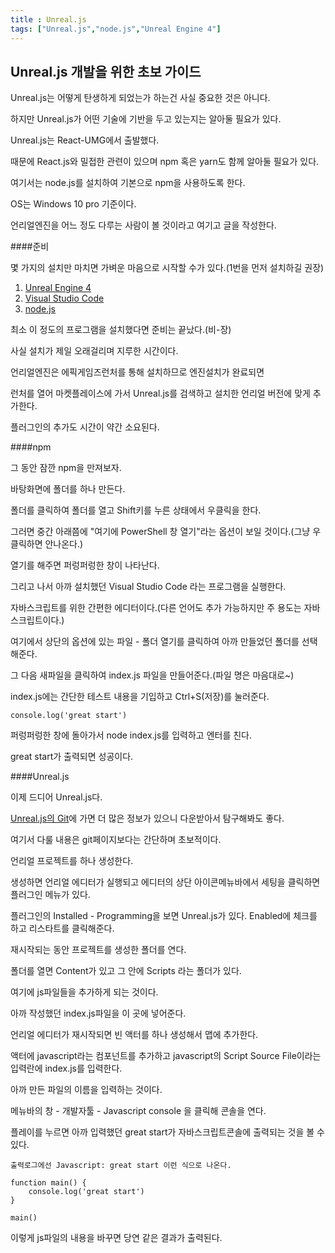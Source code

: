 ```yaml
---
title : Unreal.js
tags: ["Unreal.js","node.js","Unreal Engine 4"] 
---
```


## Unreal.js 개발을 위한 초보 가이드

Unreal.js는 어떻게 탄생하게 되었는가 하는건 사실 중요한 것은 아니다.

하지만 Unreal.js가 어떤 기술에 기반을 두고 있는지는 알아둘 필요가 있다.

Unreal.js는 React-UMG에서 출발했다.

때문에 React.js와 밀접한 관련이 있으며 npm 혹은 yarn도 함께 알아둘 필요가 있다.

여기서는 node.js를 설치하여 기본으로 npm을 사용하도록 한다.

OS는 Windows 10 pro 기준이다.

언리얼엔진을 어느 정도 다루는 사람이 볼 것이라고 여기고 글을 작성한다.



####준비

몇 가지의 설치만 마치면 가벼운 마음으로 시작할 수가 있다.(1번을 먼저 설치하길 권장)

1. [Unreal Engine 4](https://www.unrealengine.com/ko/what-is-unreal-engine-4)
2. [Visual Studio Code](https://code.visualstudio.com/)
3. [node.js](https://nodejs.org/ko/)

최소 이 정도의 프로그램을 설치했다면 준비는 끝났다.(비-장)

사실 설치가 제일 오래걸리며 지루한 시간이다.

언리얼엔진은 에픽게임즈런처를 통해 설치하므로 엔진설치가 완료되면

런처를 열어 마켓플레이스에 가서 Unreal.js를 검색하고 설치한 언리얼 버전에 맞게 추가한다.

플러그인의 추가도 시간이 약간 소요된다.



####npm

그 동안 잠깐 npm을 만져보자.

바탕화면에 폴더를 하나 만든다.

폴더를 클릭하여 폴더를 열고 Shift키를 누른 상태에서 우클릭을 한다.

그러면 중간 아래쯤에 "여기에 PowerShell 창 열기"라는 옵션이 보일 것이다.(그냥 우클릭하면 안나온다.)

열기를 해주면 퍼렁퍼렁한 창이 나타난다.

그리고 나서 아까 설치했던 Visual Studio Code 라는 프로그램을 실행한다.

자바스크립트를 위한 간편한 에디터이다.(다른 언어도 추가 가능하지만 주 용도는 자바스크립트이다.)

여기에서 상단의 옵션에 있는 파일 - 폴더 열기를 클릭하여 아까 만들었던 폴더를 선택해준다.

그 다음 새파일을 클릭하여 index.js 파일을 만들어준다.(파일 명은 마음대로~)

index.js에는 간단한 테스트 내용을 기입하고 Ctrl+S(저장)를 눌러준다.

```
console.log('great start')
```

퍼렁퍼렁한 창에 돌아가서 node index.js를 입력하고 엔터를 친다.

great start가 출력되면 성공이다.



####Unreal.js

이제 드디어 Unreal.js다.

[Unreal.js의 Git](https://github.com/ncsoft/Unreal.js)에 가면 더 많은 정보가 있으니 다운받아서 탐구해봐도 좋다.

여기서 다룰 내용은 git페이지보다는 간단하며 초보적이다.

언리얼 프로젝트를 하나 생성한다.

생성하면 언리얼 에디터가 실행되고 에디터의 상단 아이콘메뉴바에서 세팅을 클릭하면 플러그인 메뉴가 있다.

플러그인의 Installed - Programming을 보면 Unreal.js가 있다. Enabled에 체크를 하고 리스타트를  클릭해준다.

재시작되는 동안 프로젝트를 생성한 폴더를 연다.

폴더를 열면 Content가 있고 그 안에 Scripts 라는 폴더가 있다.

여기에 js파일들을 추가하게 되는 것이다.

아까 작성했던 index.js파일을 이 곳에 넣어준다.

언리얼 에디터가 재시작되면 빈 액터를 하나 생성해서 맵에 추가한다.

액터에 javascript라는 컴포넌트를 추가하고 javascript의 Script Source File이라는 입력란에 index.js를 입력한다.

아까 만든 파일의 이름을 입력하는 것이다.

메뉴바의 창 - 개발자툴 - Javascript console 을 클릭해 콘솔을 연다.

플레이를 누르면 아까 입력했던 great start가 자바스크립트콘솔에 출력되는 것을 볼 수 있다.

```
출력로그에선 Javascript: great start 이런 식으로 나온다.
```

```
function main() {
    console.log('great start')
}

main()
```

이렇게 js파일의 내용을 바꾸면 당연 같은 결과가 출력된다.